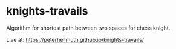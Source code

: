 # knights-travails
Algorithm for shortest path between two spaces for chess knight.

Live at:
https://peterhellmuth.github.io/knights-travails/
